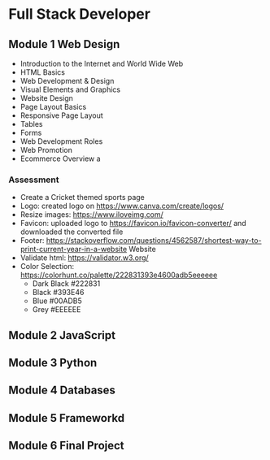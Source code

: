 # Full Stack Developer
## Module 1 Web Design
- Introduction to the Internet and World Wide Web
- HTML Basics
- Web Development & Design
- Visual Elements and Graphics
- Website Design
- Page Layout Basics
- Responsive Page Layout
- Tables
- Forms
- Web Development Roles
- Web Promotion
- Ecommerce Overview
a
### Assessment
- Create a Cricket themed sports page 
- Logo: created logo on https://www.canva.com/create/logos/
- Resize images: https://www.iloveimg.com/
- Favicon: uploaded logo to https://favicon.io/favicon-converter/ and downloaded the converted file
- Footer: https://stackoverflow.com/questions/4562587/shortest-way-to-print-current-year-in-a-website
Website
- Validate html: https://validator.w3.org/
- Color Selection: https://colorhunt.co/palette/222831393e4600adb5eeeeee
  - Dark Black #222831
  - Black #393E46
  - Blue #00ADB5
  - Grey #EEEEEE
## Module 2 JavaScript
## Module 3 Python
## Module 4 Databases
## Module 5 Frameworkd
## Module 6 Final Project